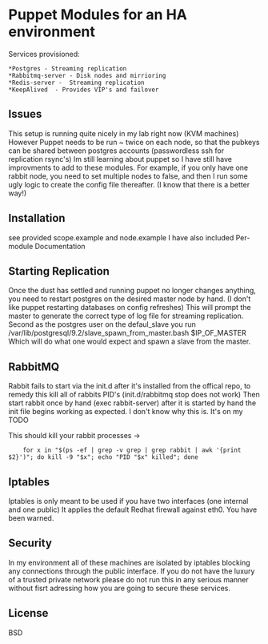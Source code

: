 Puppet Modules for an HA environment 
====================================
Services provisioned:

 
	*Postgres - Streaming replication 
	*Rabbitmq-server - Disk nodes and mirrioring 
	*Redis-server -  Streaming replication
	*KeepAlived  - Provides VIP's and failover


Issues
------

This setup is running quite nicely in my lab right now (KVM machines) However Puppet needs to be run ~ twice on each node, so that the pubkeys can be shared between postgres accounts (passwordless ssh for replication rsync's)
Im still learning about puppet so I have still have improvments to add to these modules. For example, if you only have one rabbit node, you need to set multiple nodes to false, and then I run some ugly logic to create the config file thereafter. 
(I know that there is a better way!)


Installation
------------
see provided scope.example and node.example 
I have also included Per-module Documentation

Starting Replication
--------------------
Once the dust has settled and running puppet no longer changes anything, you need to restart postgres on the desired master node by hand. (I don't like puppet restarting databases on config refreshes) This will prompt the master to generate the correct type of log file for streaming replication.
Second as the postgres user on the defaul_slave you run /var/lib/postgresql/9.2/slave_spawn_from_master.bash $IP_OF_MASTER Which will do what one would expect and spawn a slave from the master. 

RabbitMQ
-------- 
Rabbit fails to start via the init.d after it's installed from the offical repo, to remedy this kill all of rabbits PID's (init.d/rabbitmq stop does not work) Then start rabbit once by hand (exec rabbit-server) after it is started by hand the init file begins working as expected. I don't know why this is. It's on my TODO

This should kill your rabbit processes -> 

        for x in "$(ps -ef | grep -v grep | grep rabbit | awk '{print $2}')"; do kill -9 "$x"; echo "PID "$x" killed"; done

Iptables
--------
Iptables is only meant to be used if you have two interfaces (one internal and one public) It applies the default Redhat firewall against eth0. You have been warned.

Security
--------
In my environment all of these machines are isolated by iptables blocking any connections through the public interface.
If you do not have the luxury of a trusted private network please do not run this in any serious manner without fisrt adressing how you are going to secure these services.

License
------
BSD

